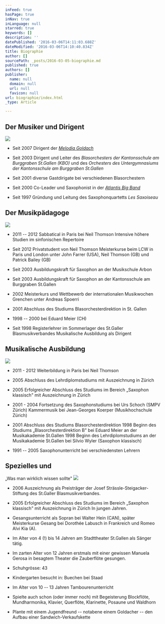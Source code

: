 ```yaml
---
inFeed: true
hasPage: true
inNav: true
inLanguage: null
starred: true
keywords: []
description: ''
datePublished: '2016-03-06T14:11:03.688Z'
dateModified: '2016-03-06T14:10:40.834Z'
title: Biographie
author: []
sourcePath: _posts/2016-03-05-biographie.md
published: true
authors: []
publisher:
  name: null
  domain: null
  url: null
  favicon: null
url: biographie/index.html
_type: Article

---
```

## Der Musiker und Dirigent
![](https://s3-us-west-2.amazonaws.com/the-grid-img/p/c73028fefdf626ece9c4a1e9da264cd98353a131.jpg)

* Seit 2007 Dirigent der [_Melodia Goldach_][0]

* Seit 2003 Dirigent und Leiter des _Blasorchesters der Kantonsschule am Burggraben St.Gallen (KBO)_ und des _Orchesters des Untergymnasiums  der Kantonsschule am Burggraben St.Gallen_

* Seit 2001 diverse Gastdirigate bei verschiedenen Blasorchestern 

* Seit 2000 Co-Leader und Saxophonist in der _[Atlantis Big Band][1]_

* Seit 1997 Gründung und Leitung des Saxophonquartetts _Les Saxoiseau_

## Der Musikpädagoge
![](https://s3-us-west-2.amazonaws.com/the-grid-img/p/ba0b928731bb80fe52108026ffd1d71d604780a3.jpg)

* 2011 -- 2012 Sabbatical in Paris bei Neil Thomson
Intensive höhere Studien im sinfonischen Repertoire 

* Seit 2012 Privatstudent von Neil Thomson
Meisterkurse beim LCW in Paris und London unter John Farrer (USA), Neil Thomson (GB) und Patrick Bailey (GB) 

* Seit 2003 Ausbildungskraft für Saxophon an der Musikschule Arbon 

* Seit 2003 Ausbildungskraft für Saxophon an der Kantonsschule am Burggraben St.Gallen 

* 2002 Meisterkurs und Wettbewerb der internationalen Musikwochen Grenchen unter Andreas Spoerri 

* 2001 Abschluss des Studiums Blasorchesterdirektion in St. Gallen 

* 1998 -- 2000 bei Eduard Meier (CH) 

* Seit 1998 Registerlehrer im Sommerlager des St.Galler Blasmusikverbandes Musikalische Ausbildung als Dirigent

## Musikalische Ausbildung
![](https://the-grid-user-content.s3-us-west-2.amazonaws.com/72ad7368-ee84-47df-9ce6-1d9eb7567bec.jpg)

* 2011 - 2012 Weiterbildung in Paris bei Neil Thomson 

* 2005 Abschluss des Lehrdiplomstudiums mit Auszeichnung in Zürich 

* 2005 Erfolgreicher Abschluss des Studiums im Bereich „Saxophon klassisch" mit Auszeichnung in Zürich 

* 2001 - 2004 Fortsetzung des Saxophonstudiums bei Urs Schoch (SMPV Zürich)
Kammermusik bei Jean-Georges Koerper (Musikhochschule Zürich) 

* 2001 Abschluss des Studiums Blasorchesterdirektion
1998 Beginn des Studiums „Blasorchesterdirektion B" bei Eduard Meier an der Musikakademie St.Gallen
1998 Beginn des Lehrdiplomstudiums an der Musikakademie St.Gallen bei Silvio Wyler (Saxophon klassisch) 

* 1991 -- 2005 Saxophonunterricht bei verschiedensten Lehrern

## Spezielles und  
„Was man wirklich wissen sollte"
![](https://the-grid-user-content.s3-us-west-2.amazonaws.com/5025929f-12be-4552-821a-a6a00acbf618.jpg)

* 2006 Auszeichnung als Preisträger der Josef Strässle-Steigacker-Stiftung des St.Galler Blasmusikverbandes.

* 2005 Erfolgreicher Abschluss des Studiums im Bereich „Saxophon klassisch" mit Auszeichnung in Zürich
In jungen Jahren.

* Gesangsunterricht als Sopran bei Walter Hein (CAN), später Meisterkurse Gesang bei Dorothée Labusch in Frankreich und Romeo Alvi Kia (A).

* Im Alter von 4 (!) bis 14 Jahren am Stadttheater St.Gallen als Sänger tätig.

* Im zarten Alter von 12 Jahren erstmals mit einer gewissen Manuela Gerosa in besagtem Theater die Zauberflöte gesungen. 

* Schuhgrösse: 43 

* Kindergarten besucht in: Buechen bei Staad 

* Im Alter von 10 -- 13 Jahren Tambourenunterricht 

* Spielte auch schon (oder immer noch) mit Begeisterung Blockflöte, Mundharmonika, Klavier, Querflöte, Klarinette, Posaune und Waldhorn 

* Plante mit einem Jugendfreund -- notabene einem Goldacher -- den Aufbau einer Sandwich-Verkaufskette

[0]: http://www.melodia.ch/
[1]: http://www.atlantisbigband.ch/